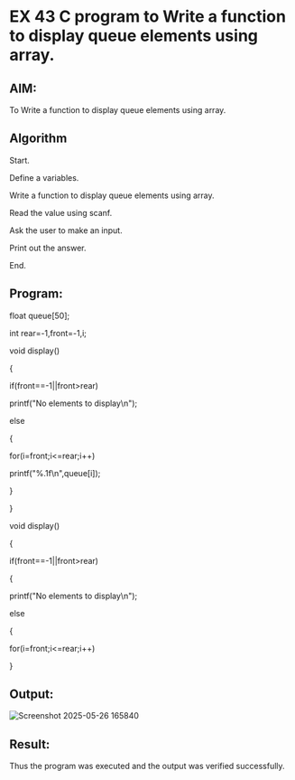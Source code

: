# EX 43 C program to Write a function to display queue elements using array.

## AIM:

To Write a function to display queue elements using array.

## Algorithm

Start.

Define a variables.

Write a function to display queue elements using array.

Read the value using scanf.

Ask the user to make an input.

Print out the answer.

End.   

## Program:

float queue[50];

int rear=-1,front=-1,i; 

void display()

{

if(front==-1||front>rear) 

printf("No elements to display\n"); 

else

{

for(i=front;i<=rear;i++) 

printf("%.1f\n",queue[i]);

}

}

void display()

{

if(front==-1||front>rear)

{

printf("No elements to display\n");

else

{

for(i=front;i<=rear;i++)

}


## Output:

![Screenshot 2025-05-26 165840](https://github.com/user-attachments/assets/8a1d1c8d-4998-43a1-bd15-1634362ca440)


## Result:

Thus the program was executed and the output was verified successfully.
